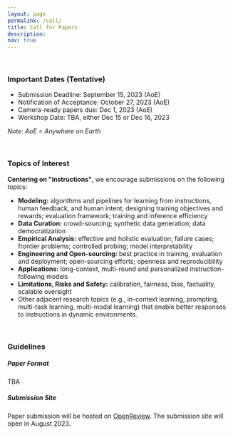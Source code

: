 ```yaml
---
layout: page
permalink: /call/
title: Call for Papers
description:
nav: true
---
```


<br>

### Important Dates (Tentative)

* Submission Deadline: September 15, 2023 (AoE)
* Notification of Acceptance: October 27, 2023 (AoE)
* Camera-ready papers due: Dec 1, 2023 (AoE)
* Workshop Date: TBA, either Dec 15 or Dec 16, 2023

_Note: AoE = Anywhere on Earth_

<br>

### Topics of Interest

__Centering on "instructions"__, we encourage submissions on the following topics:

* __Modeling:__ algorithms and pipelines for learning from instructions, human feedback, and human intent; designing training objectives and rewards; evaluation framework; training and inference efficiency
* __Data Curation:__ crowd-sourcing; synthetic data generation; data democratization
* __Empirical Analysis:__ effective and holistic evaluation; failure cases; frontier problems; controlled probing; model interpretability
* __Engineering and Open-sourcing:__ best practice in training, evaluation and deployment; open-sourcing efforts; openness and reproducibility
* __Applications:__ long-context, multi-round and personalized instruction-following models
* __Limitations, Risks and Safety:__ calibration, fairness, bias, factuality, scalable oversight
* Other adjacent research topics (e.g., in-context learning, prompting, multi-task learning, multi-modal learning) that enable better responses to instructions in dynamic environments.
<br>

### Guidelines

##### Paper Format
TBA

##### Submission Site

Paper submission will be hosted on [OpenReview](https://openreview.net/). The submission site will open in August 2023.

<br>
